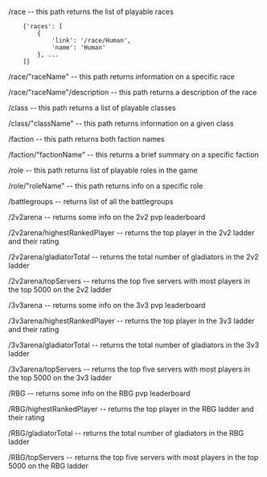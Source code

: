 /race                         -- this path returns the list of playable races
```
    {'races': [
        {
            'link': '/race/Human', 
            'name': 'Human'
        }, ...
    ]} 
```

/race/"raceName"              -- this path returns information on a specific race
  
/race/"raceName"/description  -- this path returns a description of the race

/class                        -- this path returns a list of playable classes

/class/"className"            -- this path returns information on a given class

/faction                      -- this path returns both faction names

/faction/"factionName"        -- this returns a brief summary on a specific faction

/role                         -- this path returns list of playable roles in the game

/role/"roleName"              -- this path returns info on a specific role

/battlegroups                 -- returns list of all the battlegroups

/2v2arena                     -- returns some info on the 2v2 pvp leaderboard

/2v2arena/highestRankedPlayer -- returns the top player in the 2v2 ladder and their rating

/2v2arena/gladiatorTotal      -- returns the total number of gladiators in the 2v2 ladder

/2v2arena/topServers          -- returns the top five servers with most players in the top 5000 on the 2v2 ladder

/3v3arena                     -- returns some info on the 3v3 pvp leaderboard

/3v3arena/highestRankedPlayer -- returns the top player in the 3v3 ladder and their rating

/3v3arena/gladiatorTotal      -- returns the total number of gladiators in the 3v3 ladder

/3v3arena/topServers          -- returns the top five servers with most players in the top 5000 on the 3v3 ladder

/RBG                          -- returns some info on the RBG pvp leaderboard

/RBG/highestRankedPlayer      -- returns the top player in the RBG ladder and their rating

/RBG/gladiatorTotal           -- returns the total number of gladiators in the RBG ladder

/RBG/topServers               -- returns the top five servers with most players in the top 5000 on the RBG ladder
